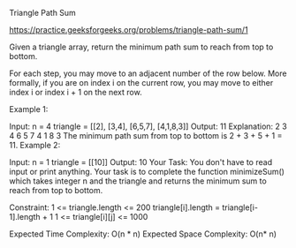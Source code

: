 Triangle Path Sum

https://practice.geeksforgeeks.org/problems/triangle-path-sum/1

Given a triangle array, return the minimum path sum to reach from top to bottom.

For each step, you may move to an adjacent number of the row below. More formally, if you are on index i on the current row, you may move to either index i or index i + 1 on the next row.

Example 1:

Input:
n = 4
triangle = [[2],
           [3,4],
          [6,5,7],
         [4,1,8,3]]
Output:
11
Explanation:
     2
   3 4
  6 5 7
 4 1 8 3
The minimum path sum from top to bottom is 2 + 3 + 5 + 1 = 11.
Example 2:

Input:
n =  1
triangle = [[10]]
Output:
10
Your Task:
You don't have to read input or print anything. Your task is to complete the function minimizeSum() which takes integer n and the triangle and returns the minimum sum to reach from top to bottom.

Constraint:
1 <= triangle.length <= 200
triangle[i].length =  triangle[i-1].length + 1
1 <= triangle[i][j] <= 1000

Expected Time Complexity: O(n * n)
Expected Space Complexity: O(n* n)
